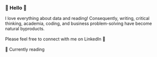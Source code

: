 <!--
**gizemoge/gizemoge** is a ✨ _special_ ✨ repository because its `README.md` (this file) appears on your GitHub profile.

Here are some ideas to get you started:

- 🔭 I’m currently working on ...
- 🌱 I’m currently learning ...
- 👯 I’m looking to collaborate on ...
- 🤔 I’m looking for help with ...
- 💬 Ask me about ...
- 📫 How to reach me: ...
- 😄 Pronouns: ...
- ⚡ Fun fact: ...
-->

### 🍂 Hello 🍂

I love everything about data and reading! Consequently, writing, critical thinking, academia, coding, and business problem-solving have become natural byproducts.
<br><br/>
Please feel free to connect with me on LinkedIn 💬
<br><br/>
📖 Currently reading <br/>
 >
<!--
> *Python Data Science Handbook: Essential Tools for Working with Data*  ![80%](https://geps.dev/progress/80)



